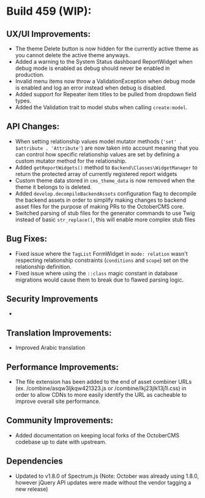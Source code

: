 # Build 459 (WIP):

## UX/UI Improvements:
- The theme Delete button is now hidden for the currently active theme as you cannot delete the active theme anyways.
- Added a warning to the System Status dashboard ReportWidget when debug mode is enabled as debug should never be enabled in production.
- Invalid menu items now throw a ValidationException when debug mode is enabled and log an error instead when debug is disabled.
- Added support for Repeater item titles to be pulled from dropdown field types.
- Added the Validation trait to model stubs when calling `create:model`.

## API Changes:
- When setting relationship values model mutator methods (`'set' . $attribute . 'Attribute'`) are now taken into account meaning that you can control how specific relationship values are set by defining a custom mutator method for the relationship.
- Added `getReportWidgets()` method to `Backend\Classes\WidgetManager` to return the protected array of currently registered report widgets
- Custom theme data stored in `cms_theme_data` is now removed when the theme it belongs to is deleted.
- Added `develop.decompileBackendAssets` configuration flag to decompile the backend assets in order to simplify making changes to backend asset files for the purpose of making PRs to the OctoberCMS core.
- Switched parsing of stub files for the generator commands to use Twig instead of basic `str_replace()`, this will enable more complex stub files

## Bug Fixes:
- Fixed issue where the `TagList` FormWidget in `mode: relation` wasn't respecting relationship constraints (`conditions` and `scope`) set on the relationship definition.
- Fixed issue where using the `::class` magic constant in database migrations would cause them to break due to flawed parsing logic.

## Security Improvements
-

## Translation Improvements:
- Improved Arabic translation

## Performance Improvements:
- The file extension has been added to the end of asset combiner URLs (ex. /combine/asqw3ljkqw421323.js or /combine/lkj23jlk13j1l.css) in order to allow CDNs to more easily identify the URL as cacheable to improve overall site performance.

## Community Improvements:
- Added documentation on keeping local forks of the OctoberCMS codebase up to date with upstream.

## Dependencies
- Updated to v1.8.0 of Spectrum.js (Note: October was already using 1.8.0, however jQuery API updates were made without the vendor tagging a new release)